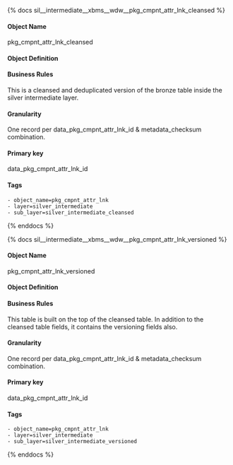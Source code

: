 {% docs sil__intermediate__xbms__wdw__pkg_cmpnt_attr_lnk_cleansed %}

#### Object Name
pkg_cmpnt_attr_lnk_cleansed

#### Object Definition


#### Business Rules
This is a cleansed and deduplicated version of the bronze table inside the silver intermediate layer.

#### Granularity
One record per data_pkg_cmpnt_attr_lnk_id & metadata_checksum combination.

#### Primary key
data_pkg_cmpnt_attr_lnk_id

#### Tags
    - object_name=pkg_cmpnt_attr_lnk
    - layer=silver_intermediate
    - sub_layer=silver_intermediate_cleansed

{% enddocs %}

{% docs sil__intermediate__xbms__wdw__pkg_cmpnt_attr_lnk_versioned %}

#### Object Name
pkg_cmpnt_attr_lnk_versioned

#### Object Definition


#### Business Rules
This table is built on the top of the cleansed table. In addition to the cleansed table fields, it contains the versioning fields also.

#### Granularity
One record per data_pkg_cmpnt_attr_lnk_id & metadata_checksum combination.

#### Primary key
data_pkg_cmpnt_attr_lnk_id

#### Tags
    - object_name=pkg_cmpnt_attr_lnk
    - layer=silver_intermediate
    - sub_layer=silver_intermediate_versioned

{% enddocs %}